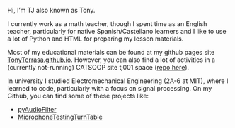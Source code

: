 Hi, I’m TJ also known as Tony.

I currently work as a math teacher, though I spent time as an English teacher, particularly for native Spanish/Castellano learners and I like to use a lot of Python and HTML for preparing my lesson materials. 

Most of my educational materials can be found at my github pages site [TonyTerrasa.github.io](TonyTerrasa.github.io). However, you can also find a lot of activities in a (currently not-running) CATSOOP site tj001.space ([repo here](https://github.com/TonyTerrasa/tj.001)).


In university I studied Electromechanical Engineering (2A-6 at MIT), where I learned to code, particularly with a focus on signal processing. On my Github, you can find some of these projects like:
- [pyAudioFilter](https://github.com/TonyTerrasa/pyAudioFilter)
- [MicrophoneTestingTurnTable](https://github.com/TonyTerrasa/MicrophoneTestingTurnTable)


<!---
TonyTerrasa/TonyTerrasa is a ✨ special ✨ repository because its `README.md` (this file) appears on your GitHub profile.
You can click the Preview link to take a look at your changes.
--->
